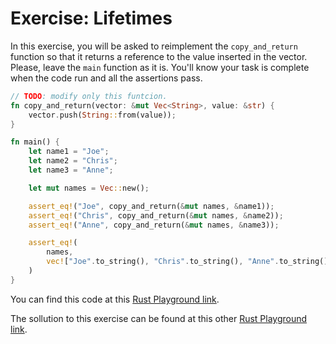 # Exercise: Lifetimes

In this exercise, you will be asked to reimplement the `copy_and_return` function so that it returns
a reference to the value inserted in the vector. Please, leave the `main` function as it is. You'll
know your task is complete when the code run and all the assertions pass.

```rust
// TODO: modify only this funtcion.
fn copy_and_return(vector: &mut Vec<String>, value: &str) {
    vector.push(String::from(value));
}

fn main() {
    let name1 = "Joe";
    let name2 = "Chris";
    let name3 = "Anne";

    let mut names = Vec::new();

    assert_eq!("Joe", copy_and_return(&mut names, &name1));
    assert_eq!("Chris", copy_and_return(&mut names, &name2));
    assert_eq!("Anne", copy_and_return(&mut names, &name3));

    assert_eq!(
        names,
        vec!["Joe".to_string(), "Chris".to_string(), "Anne".to_string()]
    )
}
```

You can find this code at this [Rust Playground link](https://play.rust-lang.org/?version=stable&mode=debug&edition=2018&gist=5fe3c3fa78b91d05c7dd5e6956ac3044).

The sollution to this exercise can be found at this other [Rust Playground link](https://play.rust-lang.org/?version=stable&mode=debug&edition=2018&gist=a687fa389ffc14dedd80c0320e7ae8c9).

